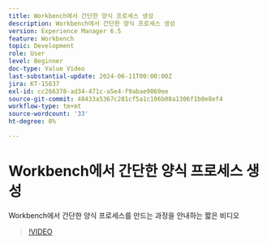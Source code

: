 ```yaml
---
title: Workbench에서 간단한 양식 프로세스 생성
description: Workbench에서 간단한 양식 프로세스 생성
version: Experience Manager 6.5
feature: Workbench
topic: Development
role: User
level: Beginner
doc-type: Value Video
last-substantial-update: 2024-06-11T00:00:00Z
jira: KT-15637
exl-id: cc266378-ad34-471c-a5e4-f9abae9069ee
source-git-commit: 48433a5367c281cf5a1c106b08a1306f1b0e8ef4
workflow-type: tm+mt
source-wordcount: '33'
ht-degree: 0%

---
```


# Workbench에서 간단한 양식 프로세스 생성

Workbench에서 간단한 양식 프로세스를 만드는 과정을 안내하는 짧은 비디오

>[!VIDEO](https://video.tv.adobe.com/v/3429494/?learn=on)
